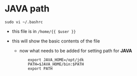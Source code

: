 # JAVA path

```
sudo vi ~/.bashrc
```

- this file is in `/home/{{ $user }}`
- this will show the basic contents of the file

  - now what needs to be added for setting path for **JAVA**

  ```
         export JAVA_HOME=/opt/jdk
         PATH=$JAVA_HOME/bin:$PATH
         export PATH
  ```
